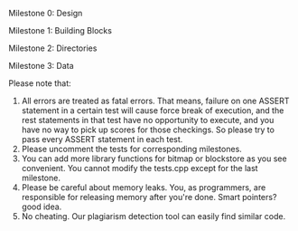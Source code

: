 Milestone 0: Design

Milestone 1: Building Blocks

Milestone 2: Directories

Milestone 3: Data


Please note that:
1. All errors are treated as fatal errors. That means, failure on one ASSERT statement in a certain test will cause force break of execution, and the rest statements in that test have no opportunity to execute, and you have no way to pick up scores for those checkings. So please try to pass every ASSERT statement in each test.
2. Please uncomment the tests for corresponding milestones.
3. You can add more library functions for bitmap or blockstore as you see convenient. You cannot modify the tests.cpp except for the last milestone.
4. Please be careful about memory leaks. You, as programmers, are responsible for releasing memory after you're done. Smart pointers? good idea.
5. No cheating. Our plagiarism detection tool can easily find similar code. 
